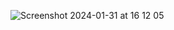 ![Screenshot 2024-01-31 at 16 12 05](https://github.com/PsykoDev/Meow-Solar/assets/45910905/13c30d5c-5379-4b68-832f-40528018810b)
